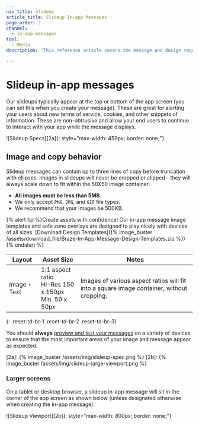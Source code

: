 ```yaml
---
nav_title: Slideup
article_title: Slideup In-app Messages
page_order: 2
channel:
  - in-app messages
tool:
  - Media
description: "This reference article covers the message and design requirements of sliedup in-app messages."

---
```

# Slideup in-app messages

Our slideups typically appear at the top or bottom of the app screen (you can set this when you create your message). These are great for alerting your users about new terms of service, cookies, and other snippets of information. These are non-obtrusive and allow your end users to continue to interact with your app while the message displays.


![Slideup Specs][2a]{: style="max-width: 459px; border: none;"}


## Image and copy behavior

Slideup messages can contain up to three lines of copy before truncation with ellipses. Images in slideups will never be cropped or clipped - they will always scale down to fit within the 50X50 image container.

- __All images must be less than 5MB.__
- We only accept `PNG`, `JPG`, and `GIF` file types.
- We recommend that your images be 500KB.

{% alert tip %}Create assets with confidence! Our in-app message image templates and safe zone overlays are designed to play nicely with devices of all sizes. [Download Design Templates]({% image_buster /assets/download_file/Braze-In-App-Message-Design-Templates.zip %}) {% endalert %}

| Layout | Asset Size | Notes |
|--- | --- | --- |
| Image + Text | 1:1 aspect ratio<br>Hi-Res 150 x 150px<br> Min. 50 x 50px | Images of various aspect ratios will fit into a square image container, without cropping. |
{: .reset-td-br-1 .reset-td-br-2 .reset-td-br-3}

You should __always__ [preview and test your messages]({{site.baseurl}}/user_guide/message_building_by_channel/in-app_messages/testing/) on a variety of devices to ensure that the most important areas of your image and message appear as expected.

[2a]: {% image_buster /assets/img/slideup-spec.png %}
[2b]: {% image_buster /assets/img/slideup-large-viewport.png %}


### Larger screens

On a tablet or desktop browser, a slideup in-app message will sit in the corner of the app screen as shown below (unless designated otherwise when creating the in-app message).

![Slideup Viewport][2b]{: style="max-width: 800px; border: none;"}
